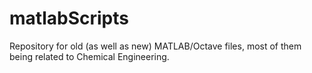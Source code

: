 # matlabScripts

Repository for old (as well as new) MATLAB/Octave files, most of them being related to Chemical Engineering.
